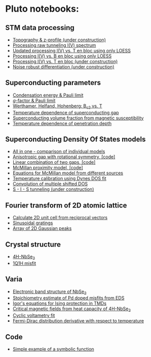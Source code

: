 # Pluto notebooks:

## STM data processing
- <a href="./notebooks/topo.html" target="_blank">Topography & z-profile (under construction)</a>
- <a href="./notebooks/process_iv.html" target="_blank">Processing raw tunneling I(V) spectrum</a>
- <a href="./notebooks/en_bloc_loess.html" target="_blank">Updated processing I(V) vs. T en bloc using only LOESS </a>
- <a href="./notebooks/mag_dep.html" target="_blank">Processing I(V) vs. B en bloc using only LOESS</a>
- <a href="./notebooks/en_bloc.html" target="_blank">Processing I(V) vs. T en bloc (under construction)</a>
- <a href="./notebooks/noise_robust.html" target="_blank">Noise robust differentiation (under construction)</a>

## Superconducting parameters
- <a href="./notebooks/condensation_energy.html" target="_blank">Condensation energy & Pauli limit</a>
- <a href="./notebooks/g-factor.html" target="_blank">*g*-factor & Pauli limit</a>
- <a href="./notebooks/whh.html" target="_blank">Werthamer, Helfand, Hohenberg: B<sub>c2</sub> vs. T</a>
- <a href="./notebooks/DelT.html" target="_blank">Temperature dependence of superconducting gap</a>
- <a href="./notebooks/supervol.html" target="_blank">Superconducting volume fraction from magnetic susceptibility</a>
- <a href="./notebooks/London.html" target="_blank">Temperature dependence of penetration depth</a>

## Superconducting Density Of States models
- <a href="./notebooks/dos_fit.html" target="_blank">All in one - comparison of individual models</a>
- <a href="./DOS/anisotropic_gap.html" target="_blank">Anisotropic gap with rotational symmetry<a href="./DOS/anisotropic_gap_code.html" target="_blank">, [code]</a>
- <a href="./DOS/two_gaps.html" target="_blank">Linear combination of two gaps<a href="./DOS/two_gaps_code.html" target="_blank">, [code]</a>
- <a href="./DOS/McMillan.html" target="_blank">McMillan proximity model<a href="./DOS/McMillan_code.html" target="_blank">, [code]</a>
- <a href="./notebooks/equations.html" target="_blank">Equations for McMillan model from different sources</a>
- <a href="./notebooks/calib_temp.html" target="_blank">Temperature calibration using Dynes DOS fit</a>
- <a href="./notebooks/multi_convol.html" target="_blank">Convolution of multiple shifted DOS</a>
- <a href="./notebooks/SIS.html" target="_blank">S - I - S tunneling (under construction)</a>
  
## Fourier transform of 2D atomic lattice
- <a href="./notebooks/fft_lattice.html" target="_blank">Calculate 2D unit cell from reciprocal vectors</a>
- <a href="./notebooks/sin_Fourier.html" target="_blank">Sinusoidal gratings</a>
- <a href="./notebooks/Gauss_lattice.html" target="_blank">Array of 2D Gaussian peaks</a>

## Crystal structure
- <a href="./notebooks/XRD_4H.html" target="_blank">4H-NbSe<sub>2</sub></a>
- <a href="./notebooks/XRD1q1h.html" target="_blank">1Q1H misfit</a>

## Varia
- <a href="./notebooks/NbSe2_bands.html" target="_blank">Electronic band structure of NbSe<sub>2</sub></a>
- <a href="./notebooks/Pb_doping.html" target="_blank">Stoichiometry estimate of Pd doped misfits from EDS</a>
- <a href="./notebooks/igor.html" target="_blank">Igor's equations for Ising protection in TMDs</a>
- <a href="./notebooks/heat_capacity.html" target="_blank">Critical magnetic fields from heat capacity of 4H-NbSe<sub>2</sub></a>
- <a href="./notebooks/twinpeaks.html" target="_blank">Cyclic voltametry fit</a>
- <a href="./notebooks/dfdT.html" target="_blank">Fermi-Dirac distribution derivative with respect to temperature</a>

## Code
- <a href="./notebooks/symbolic_example.html" target="_blank">Simple example of a symbolic function</a>
